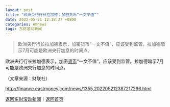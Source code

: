 ```yaml
---
layout: post
title: "欧洲央行行长拉加德：加密货币“一文不值”"
date: 2022-05-21 12:18:27 +0800
categories: emnews
tags: 东财滚动新闻
---
```

> 欧洲央行行长拉加德表示，加密货币“一文不值”，应该受到监管。拉加德暗示7月可能是欧洲央行加息的时间点。

<p>欧洲央行行长拉加德表示，加密<span id="Info.3326"><a href="http://data.eastmoney.com/cjsj/hbgyl.html" class="infokey">货币</a></span>“一文不值”，应该受到监管。拉加德暗示7月可能是欧洲央行加息的时间点。</p><p class="em_media">（文章来源：财联社）</p>

<http://finance.eastmoney.com/news/1355,202205212387217296.html>

[返回东财滚动新闻](//finews.withounder.com/emnews/)｜[返回首页](//finews.withounder.com/)